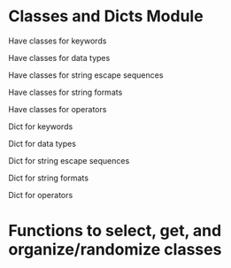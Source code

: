 # Classes and Dicts Module

Have classes for keywords

Have classes for data types

Have classes for string escape sequences

Have classes for string formats

Have classes for operators

Dict for keywords

Dict for data types

Dict for string escape sequences

Dict for string formats

Dict for operators

# Functions to select, get, and organize/randomize classes

